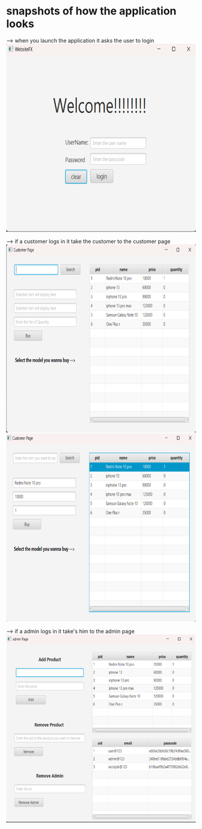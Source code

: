 # snapshots of how the application looks

--> when you launch the application it asks the user to login 
<br>
<img src="https://github.com/Saqlaen/MyProjects/blob/main/java/Product_WebsiteFX/Screenshot%20(10).png" height="500" width="800">
<br>

--> if a customer logs in it take the customer to the customer page
<br>
<img src="https://github.com/Saqlaen/MyProjects/blob/main/java/Product_WebsiteFX/Screenshot%20(11).png" height="500" widht="500">
<br>
<img src="https://github.com/Saqlaen/MyProjects/blob/main/java/Product_WebsiteFX/Screenshot%20(12).png" height="500" widht="500">
<br>

--> if a admin logs in it take's him to the admin page
<br>
<img src="https://github.com/Saqlaen/MyProjects/blob/main/java/Product_WebsiteFX/Screenshot%20(13).png" height="500" width="800">
<br>
